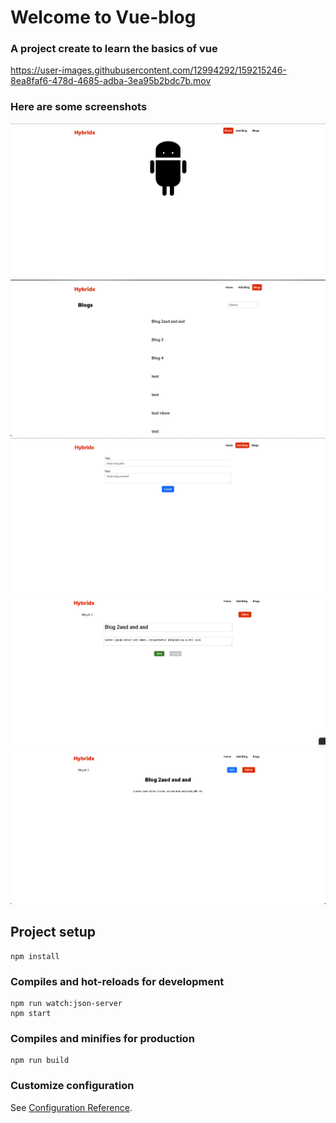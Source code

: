 # Welcome to Vue-blog

### A project create to learn the basics of vue


https://user-images.githubusercontent.com/12994292/159215246-8ea8faf6-478d-4685-adba-3ea95b2bdc7b.mov


### Here are some screenshots

![alt text](screenshots/home.png "Home Page")
![alt text](screenshots/blogs.png "Blogs Page")
![alt text](screenshots/add-blog.png "Add Blogs Page")
![alt text](screenshots/edit-blog.png "Edit Blogs Page")
![alt text](screenshots/view-blog.png "View Blogs Page")

## Project setup
```
npm install
```

### Compiles and hot-reloads for development
```
npm run watch:json-server
npm start
```

### Compiles and minifies for production
```
npm run build
```

### Customize configuration
See [Configuration Reference](https://cli.vuejs.org/config/).
